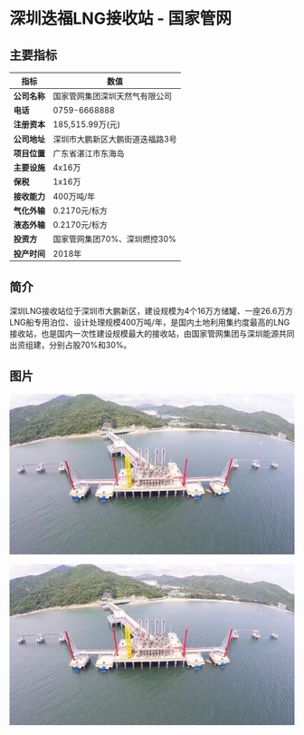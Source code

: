 # 深圳迭福LNG接收站 - 国家管网

## 主要指标
|指标|数值|
|---|--------|
|**公司名称**|国家管网集团深圳天然气有限公司|
|**电话**|0759-6668888|
|**注册资本**|185,515.99万(元)	|
|**公司地址**|深圳市大鹏新区大鹏街道迭福路3号|
|**项目位置**|广东省湛江市东海岛|
|**主要设施**|4x16万|
|**保税**|1x16万|
|**接收能力**|400万吨/年|
|**气化外输**|0.2170元/标方|
|**液态外输**|0.2170元/标方|
|**投资方**|国家管网集团70%、深圳燃控30%|
|**投产时间**|2018年|

## 简介

深圳LNG接收站位于深圳市大鹏新区，建设规模为4个16万方储罐、一座26.6万方LNG船专用泊位、设计处理规模400万吨/年，是国内土地利用集约度最高的LNG接收站，也是国内一次性建设规模最大的接收站，由国家管网集团与深圳能源共同出资组建，分别占股70%和30%。


## 图片

![深圳LNG](./images/rt003_2508220910.png)

![深圳LNG](./images/rt003_2508220910.png)